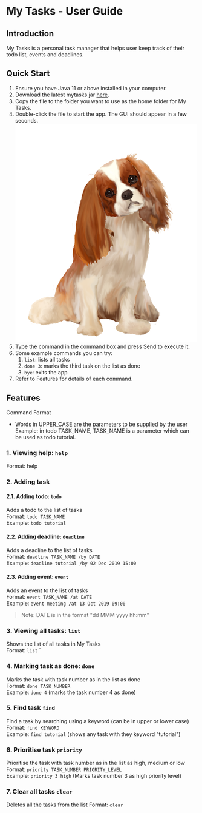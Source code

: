 # My Tasks - User Guide
## Introduction
My Tasks is a personal task manager that helps user keep track of their todo list, events and deadlines.

## Quick Start
1. Ensure you have Java 11 or above installed in your computer.
1. Download the latest mytasks.jar [here](https://github.com/michelleykw/duke/releases).
1. Copy the file to the folder you want to use as the home folder for My Tasks.
1. Double-click the file to start the app. The GUI should appear in a few seconds.
![My Tasks Page](https://github.com/michelleykw/duke/blob/master/src/main/resources/images/DaDuke.png)
1. Type the command in the command box and press Send to execute it.
1. Some example commands you can try: 
    1. `list`: lists all tasks
    1. `done 3`: marks the third task on the list as done
    1. `bye`: exits the app
1. Refer to Features for details of each command.

## Features 
Command Format
* Words in UPPER_CASE are the parameters to be supplied by the user<br />
    Example: in todo TASK_NAME, TASK_NAME is a parameter which can be used as todo tutorial.
    
### 1. Viewing help: **`help`**
Format: help

### 2. Adding task
#### 2.1. Adding todo: **`todo`**
Adds a todo to the list of tasks<br />
Format: `todo TASK_NAME`<br />
Example: `todo tutorial`
  
#### 2.2. Adding deadline: **`deadline`**
Adds a deadline to the list of tasks<br />
Format: `deadline TASK_NAME /by DATE`<br />
Example: `deadline tutorial /by 02 Dec 2019 15:00`
  
#### 2.3. Adding event: **`event`**
Adds an event to the list of tasks<br />
Format: `event TASK_NAME /at DATE`<br />
Example: `event meeting /at 13 Oct 2019 09:00`
  
> Note: DATE is in the format "dd MMM yyyy hh:mm"
  
### 3. Viewing all tasks: **`list`**
Shows the list of all tasks in My Tasks<br />
Format: `list`
`
### 4. Marking task as done: **`done`**
Marks the task with task number as in the list as done<br />
Format: `done TASK_NUMBER`<br />
Example: `done 4` (marks the task number 4 as done)

### 5. Find task **`find`**
Find a task by searching using a keyword (can be in upper or lower case)<br />
Format: `find KEYWORD`<br />
Example: `find tutorial` (shows any task with they keyword "tutorial")

### 6. Prioritise task **`priority`**
Prioritise the task with task number as in the list as high, medium or low<br />
Format: `priority TASK_NUMBER PRIORITY_LEVEL`<br />
Example: `priority 3 high` (Marks task number 3 as high priority level)

### 7. Clear all tasks **`clear`**
Deletes all the tasks from the list
Format: `clear`